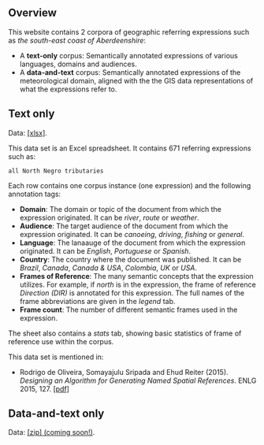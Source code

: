 ## Overview
This website contains 2 corpora of geographic referring expressions such as _the south-east coast of Aberdeenshire_:

* A **text-only** corpus: Semantically annotated expressions of various languages, domains and audiences.
* A **data-and-text** corpus: Semantically annotated expressions of the meteorological domain, aligned with the the GIS data representations of what the expressions refer to.

## Text only
Data: [[xlsx]](https://github.com/rdeoliveira/metdata/raw/7173b85b4c1c59eb3c63e67554d3454e595bf97d/text-only.xlsx).

This data set is an Excel spreadsheet. It contains 671 referring expressions such as:
```
all North Negro tributaries
```
Each row contains one corpus instance (one expression) and the following annotation tags:

* **Domain**: The domain or topic of the document from which the expression originated. It can be _river_, _route_ or _weather_.
* **Audience**: The target audience of the document from which the expression originated. It can be _canoeing_, _driving_, _fishing_ or _general_.
* **Language**: The lanaauge of the document from which the expression originated. It can be _English_, _Portuguese_ or _Spanish_.
* **Country**: The country where the document was published. It can be _Brazil_, _Canada_, _Canada & USA_, _Colombia_, _UK_ or _USA_.
* **Frames of Reference**: The many semantic concepts that the expression utilizes. For example, if _north_ is in the expression, the frame of reference _Direction (DIR)_ is annotated for this expression. The full names of the frame abbreviations are given in the _legend_ tab.
* **Frame count**: The number of different semantic frames used in the expression.

The sheet also contains a _stats_ tab, showing basic statistics of frame of reference use within the corpus.

This data set is mentioned in:

- Rodrigo de Oliveira, Somayajulu Sripada and Ehud Reiter (2015). _Designing an Algorithm for Generating Named Spatial References_. ENLG 2015, 127. [[pdf]](http://anthology.aclweb.org/W/W15/W15-47.pdf#page=139)

## Data-and-text only
Data: [[zip] (coming soon!)]().
